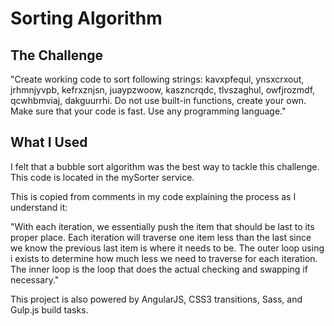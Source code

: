 # Sorting Algorithm

## The Challenge

"Create working code to sort following strings: kavxpfequl, ynsxcrxout, jrhmnjyvpb, kefrxznjsn, juaypzwoow, kaszncrqdc, tlvszaghul, owfjrozmdf, qcwhbmviaj, dakguurrhi. Do not use built-in functions, create your own. Make sure that your code is fast. Use any programming language."

## What I Used

I felt that a bubble sort algorithm was the best way to tackle this challenge. This code is located in the mySorter service. 

This is copied from comments in my code explaining the process as I understand it:

"With each iteration, we essentially push the item that should be last to its proper place. Each iteration will traverse one item less than the last since we know the previous last item is where it needs to be. The outer loop using i exists to determine how much less we need to traverse for each iteration. The inner loop is the loop that does the actual checking and swapping if necessary."

This project is also powered by AngularJS, CSS3 transitions, Sass, and Gulp.js build tasks.

